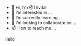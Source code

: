 - 👋 Hi, I’m @Thvital
- 👀 I’m interested in ...
- 🌱 I’m currently learning ...
- 💞️ I’m looking to collaborate on ...
- 📫 How to reach me ...

<!---
Thvital/Thvital is a ✨ special ✨ repository because its `README.md` (this file) appears on your GitHub profile.
You can click the Preview link to take a look at your changes.
--->Hello 
